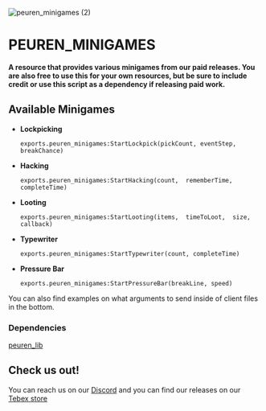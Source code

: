 
![peuren_minigames (2)](https://github.com/Peuren/peuren_minigames/assets/85559163/9817412d-ac92-4068-aabc-2f4b28466238)

# PEUREN_MINIGAMES
**A resource that provides various minigames from our paid releases.
You are also free to use this for your own resources, but be sure to include credit or use this script as a dependency if releasing paid work.**

## Available Minigames
- **Lockpicking**
  
  	` exports.peuren_minigames:StartLockpick(pickCount, eventStep, breakChance) `
- **Hacking**
  
	` exports.peuren_minigames:StartHacking(count,  rememberTime,  completeTime) `
- **Looting**
  
	`exports.peuren_minigames:StartLooting(items,  timeToLoot,  size,  callback) `
- **Typewriter**

	`exports.peuren_minigames:StartTypewriter(count, completeTime)`
- **Pressure Bar**

	` exports.peuren_minigames:StartPressureBar(breakLine, speed) `

You can also find examples on what arguments to send inside of client files in the bottom.

### Dependencies
[peuren_lib](https://github.com/Peuren/peuren_lib/releases)

## Check us out!
You can reach us on our [Discord](https://discord.gg/wtxqbm4Sjq) and you can find our releases on our [Tebex store](https://peuren.dev/)
